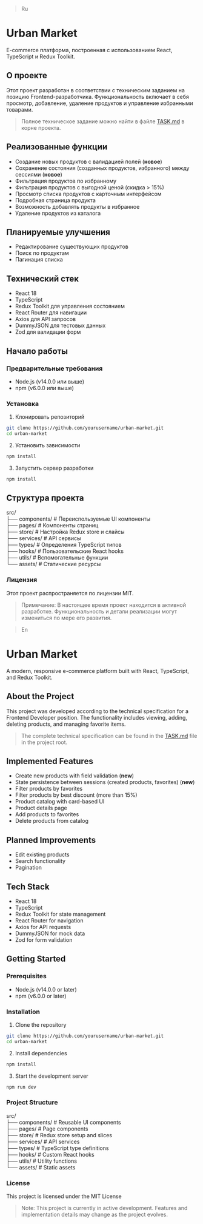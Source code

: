 > Ru

# Urban Market

E-commerce платформа, построенная с использованием React, TypeScript и Redux Toolkit.

## О проекте

Этот проект разработан в соответствии с техническим заданием на позицию Frontend-разработчика.
Функциональность включает в себя просмотр, добавление, удаление продуктов и управление избранными товарами.

> Полное техническое задание можно найти в файле [TASK.md](./TASK.md) в корне проекта.

## Реализованные функции

- Создание новых продуктов с валидацией полей (**новое**)
- Сохранение состояния (созданных продуктов, избранного) между сессиями (**новое**)
- Фильтрация продуктов по избранному
- Фильтрация продуктов с выгодной ценой (скидка > 15%)
- Просмотр списка продуктов с карточным интерфейсом
- Подробная страница продукта
- Возможность добавлять продукты в избранное
- Удаление продуктов из каталога

## Планируемые улучшения

- Редактирование существующих продуктов
- Поиск по продуктам
- Пагинация списка

## Технический стек

- React 18
- TypeScript
- Redux Toolkit для управления состоянием
- React Router для навигации
- Axios для API запросов
- DummyJSON для тестовых данных
- Zod для валидации форм

## Начало работы

### Предварительные требования

- Node.js (v14.0.0 или выше)
- npm (v6.0.0 или выше)

### Установка

1. Клонировать репозиторий

```bash
git clone https://github.com/yourusername/urban-market.git
cd urban-market
```

2. Установить зависимости

```bash
npm install
```

3. Запустить сервер разработки

```bash
npm install
```

## Структура проекта

src/  
├── components/ # Переиспользуемые UI компоненты  
├── pages/ # Компоненты страниц  
├── store/ # Настройка Redux store и слайсы  
├── services/ # API сервисы  
├── types/ # Определения TypeScript типов  
├── hooks/ # Пользовательские React hooks  
├── utils/ # Вспомогательные функции  
└── assets/ # Статические ресурсы

### Лицензия

Этот проект распространяется по лицензии MIT.

> Примечание: В настоящее время проект находится в активной разработке. Функциональность и детали реализации могут измениться по мере его развития.

> En

# Urban Market

A modern, responsive e-commerce platform built with React, TypeScript, and Redux Toolkit.

## About the Project

This project was developed according to the technical specification for a Frontend Developer position.
The functionality includes viewing, adding, deleting products, and managing favorite items.

> The complete technical specification can be found in the [TASK.md](./TASK.md) file in the project root.

## Implemented Features

- Create new products with field validation (**new**)
- State persistence between sessions (created products, favorites) (**new**)
- Filter products by favorites
- Filter products by best discount (more than 15%)
- Product catalog with card-based UI
- Product details page
- Add products to favorites
- Delete products from catalog

## Planned Improvements

- Edit existing products
- Search functionality
- Pagination

## Tech Stack

- React 18
- TypeScript
- Redux Toolkit for state management
- React Router for navigation
- Axios for API requests
- DummyJSON for mock data
- Zod for form validation

## Getting Started

### Prerequisites

- Node.js (v14.0.0 or later)
- npm (v6.0.0 or later)

### Installation

1. Clone the repository

```bash
git clone https://github.com/yourusername/urban-market.git
cd urban-market
```

2. Install dependencies

```bash
npm install
```

3. Start the development server

```bash
npm run dev
```

### Project Structure

src/  
├── components/ # Reusable UI components  
├── pages/ # Page components  
├── store/ # Redux store setup and slices  
├── services/ # API services  
├── types/ # TypeScript type definitions  
├── hooks/ # Custom React hooks  
├── utils/ # Utility functions  
└── assets/ # Static assets

### License

This project is licensed under the MIT License

> Note: This project is currently in active development. Features and implementation details may change as the project evolves.
